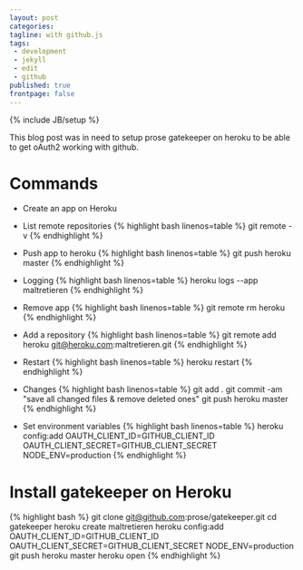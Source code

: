 ```yaml
---
layout: post
categories:
tagline: with github.js
tags:
 - development
 - jekyll
 - edit
 - github
published: true
frontpage: false
---
```






{% include JB/setup %}

This blog post was in need to setup prose gatekeeper on heroku to be able to get oAuth2 working
with github.

# Commands

- Create an app on Heroku
- List remote repositories
{% highlight bash linenos=table %}
git remote -v
{% endhighlight %}

- Push app to heroku
{% highlight bash linenos=table %}
git push heroku master
{% endhighlight %}

- Logging
{% highlight bash linenos=table %}
heroku logs --app maltretieren
{% endhighlight %}

- Remove app
{% highlight bash linenos=table %}
git remote rm heroku
{% endhighlight %}

- Add a repository
{% highlight bash linenos=table %}
  git remote add heroku git@heroku.com:maltretieren.git
{% endhighlight %}

- Restart
{% highlight bash linenos=table %}
heroku restart
{% endhighlight %}

- Changes
{% highlight bash linenos=table %}
git add .
git commit -am "save all changed files & remove deleted ones"
git push heroku master
{% endhighlight %}

- Set environment variables
{% highlight bash linenos=table %}
heroku config:add OAUTH_CLIENT_ID=GITHUB_CLIENT_ID OAUTH_CLIENT_SECRET=GITHUB_CLIENT_SECRET NODE_ENV=production
{% endhighlight %}

# Install gatekeeper on Heroku


{% highlight bash %}
git clone git@github.com:prose/gatekeeper.git
cd gatekeeper
heroku create maltretieren
heroku config:add OAUTH_CLIENT_ID=GITHUB_CLIENT_ID OAUTH_CLIENT_SECRET=GITHUB_CLIENT_SECRET NODE_ENV=production
git push heroku master
heroku open
{% endhighlight %}


